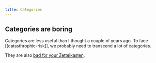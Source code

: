 ```yaml
---
title: Categories
---
```


## Categories are boring

Categories are less useful than I thought a couple of years ago. To face
[[catasthrophic-risk]], we probably need to transcend a lot of categories.

They are also
[bad for your Zettelkasten](https://zettelkasten.de/posts/no-categories/).
